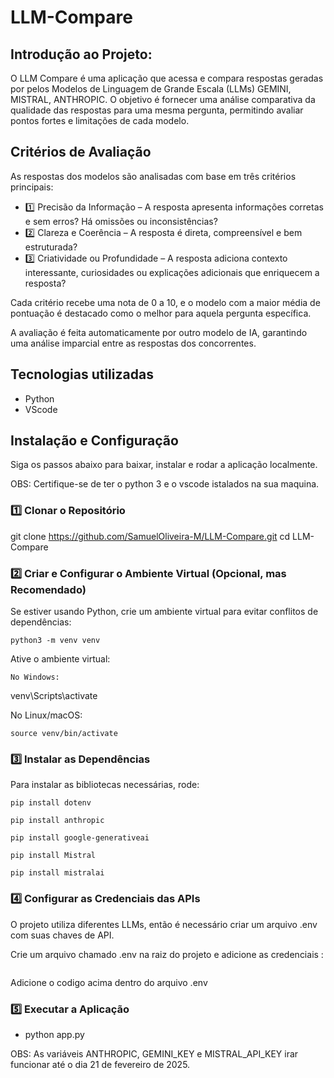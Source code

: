 # LLM-Compare

## Introdução ao Projeto:
O LLM Compare é uma aplicação que acessa e compara respostas geradas por pelos Modelos de Linguagem de Grande Escala (LLMs) GEMINI, MISTRAL, ANTHROPIC. O objetivo é fornecer uma análise comparativa da qualidade das respostas para uma mesma pergunta, permitindo avaliar pontos fortes e limitações de cada modelo.

## Critérios de Avaliação

As respostas dos modelos são analisadas com base em três critérios principais:

* 1️⃣ Precisão da Informação – A resposta apresenta informações corretas e sem erros? Há omissões ou inconsistências? 
* 2️⃣ Clareza e Coerência – A resposta é direta, compreensível e bem estruturada?
* 3️⃣ Criatividade ou Profundidade – A resposta adiciona contexto interessante, curiosidades ou explicações adicionais que enriquecem a resposta?

Cada critério recebe uma nota de 0 a 10, e o modelo com a maior média de pontuação é destacado como o melhor para aquela pergunta específica.

A avaliação é feita automaticamente por outro modelo de IA, garantindo uma análise imparcial entre as respostas dos concorrentes.


## Tecnologias utilizadas

* Python
* VScode
  
## Instalação e Configuração

Siga os passos abaixo para baixar, instalar e rodar a aplicação localmente.

OBS: Certifique-se de ter o python 3 e o vscode istalados na sua maquina.  

### 1️⃣ Clonar o Repositório

git clone https://github.com/SamuelOliveira-M/LLM-Compare.git
cd LLM-Compare

### 2️⃣ Criar e Configurar o Ambiente Virtual (Opcional, mas Recomendado)

Se estiver usando Python, crie um ambiente virtual para evitar conflitos de dependências:

    python3 -m venv venv

Ative o ambiente virtual:

    No Windows:

venv\Scripts\activate

No Linux/macOS:

    source venv/bin/activate

### 3️⃣ Instalar as Dependências

Para instalar as bibliotecas necessárias, rode:

    pip install dotenv

    pip install anthropic

    pip install google-generativeai

    pip install Mistral

    pip install mistralai


### 4️⃣ Configurar as Credenciais das APIs

O projeto utiliza diferentes LLMs, então é necessário criar um arquivo .env com suas chaves de API.

Crie um arquivo chamado .env na raiz do projeto e adicione as credenciais :

```

```
Adicione o codigo acima dentro do arquivo .env

### 5️⃣ Executar a Aplicação

* python app.py


OBS: As variáveis ANTHROPIC, GEMINI_KEY e MISTRAL_API_KEY irar funcionar até o dia 21 de fevereiro de 2025.
